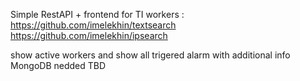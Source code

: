 Simple RestAPI + frontend for TI workers :
https://github.com/imelekhin/textsearch
https://github.com/imelekhin/ipsearch

show active workers and show all trigered alarm with additional info
MongoDB nedded
TBD
